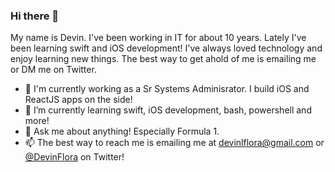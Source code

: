 ### Hi there 👋

My name is Devin. I've been working in IT for about 10 years. Lately I've been learning swift and iOS development! I've always loved technology and enjoy learning new things. The best way to get ahold of me is emailing me or DM me on Twitter. 

- 🔭 I'm currently working as a Sr Systems Adminisrator. I build iOS and ReactJS apps on the side! 
- 🌱 I’m currently learning swift, iOS development, bash, powershell and more!
- 💬 Ask me about anything! Especially Formula 1.
- 📫 The best way to reach me is emailing me at devinlflora@gmail.com or <a href="https://twitter.com/DevinFlora">@DevinFlora</a> on Twitter!

